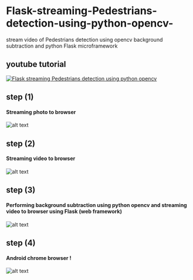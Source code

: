 # Flask-streaming-Pedestrians-detection-using-python-opencv-
stream video of Pedestrians detection using  opencv background subtraction and python Flask microframework

## youtube tutorial
[![Flask streaming Pedestrians detection using python opencv ](https://img.youtube.com/vi/MAjbzx2zq-c/0.jpg)](https://youtu.be/MAjbzx2zq-c)


## step (1)
#### Streaming photo to browser
![alt text](https://github.com/seraj94ai/Flask-streaming-Pedestrians-detection-using-python-opencv-/blob/master/img/1.png)

## step (2)
#### Streaming video to browser
![alt text](https://github.com/seraj94ai/Flask-streaming-Pedestrians-detection-using-python-opencv-/blob/master/img/2.png)


## step (3)
#### Performing background subtraction using python opencv and streaming video to browser using Flask (web framework)
![alt text](https://github.com/seraj94ai/Flask-streaming-Pedestrians-detection-using-python-opencv-/blob/master/img/3.png)


## step (4)
#### Android chrome browser !
![alt text](https://github.com/seraj94ai/Flask-streaming-Pedestrians-detection-using-python-opencv-/blob/master/img/4.png)
